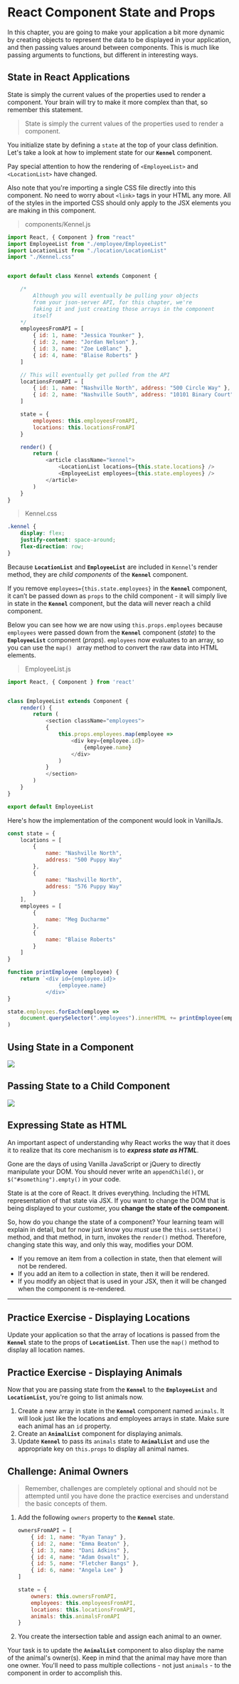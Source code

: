 # React Component State and Props

In this chapter, you are going to make your application a bit more dynamic by creating objects to represent the data to be displayed in your application, and then passing values around between components. This is much like passing arguments to functions, but different in interesting ways.

## State in React Applications

State is simply the current values of the properties used to render a component. Your brain will try to make it more complex than that, so remember this statement.

> State is simply the current values of the properties used to render a component.

You initialize state by defining a `state` at the top of your class definition. Let's take a look at how to implement state for our **`Kennel`** component.

Pay special attention to how the rendering of `<EmployeeList>` and `<LocationList>` have changed.

Also note that you're importing a single CSS file directly into this component. No need to worry about `<link>` tags in your HTML any more. All of the styles in the imported CSS should only apply to the JSX elements you are making in this component.

> components/Kennel.js

```js
import React, { Component } from "react"
import EmployeeList from "./employee/EmployeeList"
import LocationList from "./location/LocationList"
import "./Kennel.css"


export default class Kennel extends Component {

    /*
        Although you will eventually be pulling your objects
        from your json-server API, for this chapter, we're
        faking it and just creating those arrays in the component
        itself
    */
    employeesFromAPI = [
        { id: 1, name: "Jessica Younker" },
        { id: 2, name: "Jordan Nelson" },
        { id: 3, name: "Zoe LeBlanc" },
        { id: 4, name: "Blaise Roberts" }
    ]

    // This will eventually get pulled from the API
    locationsFromAPI = [
        { id: 1, name: "Nashville North", address: "500 Circle Way" },
        { id: 2, name: "Nashville South", address: "10101 Binary Court" }
    ]

    state = {
        employees: this.employeesFromAPI,
        locations: this.locationsFromAPI
    }

    render() {
        return (
            <article className="kennel">
                <LocationList locations={this.state.locations} />
                <EmployeeList employees={this.state.employees} />
            </article>
        )
    }
}
```

> Kennel.css

```css
.kennel {
    display: flex;
    justify-content: space-around;
    flex-direction: row;
}
```

Because **`LocationList`** and **`EmployeeList`** are included in `Kennel`'s render method, they are _child components_ of the **`Kennel`** component.

If you remove `employees={this.state.employees}` in the **`Kennel`** component, it can’t be passed down as `props` to the child component - it will simply live in state in the **`Kennel`** component, but the data will never reach a child component.

Below you can see how we are now using `this.props.employees` because `employees` were passed down from the  **`Kennel`** component (_state_) to the  **`EmployeeList`** component (_props_). `employees` now evaluates to an array, so you can use the `map() ` array method to convert the raw data into HTML elements.


> EmployeeList.js

```js
import React, { Component } from 'react'


class EmployeeList extends Component {
    render() {
        return (
            <section className="employees">
            {
                this.props.employees.map(employee =>
                    <div key={employee.id}>
                        {employee.name}
                    </div>
                )
            }
            </section>
        )
    }
}

export default EmployeeList
```

Here's how the implementation of the component would look in VanillaJs.

```js
const state = {
    locations = [
        {
            name: "Nashville North",
            address: "500 Puppy Way"
        },
        {
            name: "Nashville North",
            address: "576 Puppy Way"
        }
    ],
    employees = [
        {
            name: "Meg Ducharme"
        },
        {
            name: "Blaise Roberts"
        }
    ]
}

function printEmployee (employee) {
    return `<div id={employee.id}>
                {employee.name}
            </div>`
}

state.employees.forEach(employee =>
    document.querySelector(".employees").innerHTML += printEmployee(employee)
)
```

## Using State in a Component

![](./images/state.png)

## Passing State to a Child Component

![](./images/statetoprops.png)

## Expressing State as HTML

An important aspect of understanding why React works the way that it does it to realize that its core mechanism is to **_express state as HTML_**.

Gone are the days of using Vanilla JavaScript or jQuery to directly manipulate your DOM. You should never write an `appendChild()`, or `$("#something").empty()` in your code.

State is at the core of React. It drives everything. Including the HTML representation of that state via JSX. If you want to change the DOM that is being displayed to your customer, you **change the state of the component**.

So, how do you change the state of a component? Your learning team will explain in detail, but for now just know you _must_ use the `this.setState()` method, and that method, in turn, invokes the `render()` method. Therefore, changing state this way, and only this way, modifies your DOM.

* If you remove an item from a collection in state, then that element will not be rendered.
* If you add an item to a collection in state, then it will be rendered.
* If you modify an object that is used in your JSX, then it will be changed when the component is re-rendered.

---

## Practice Exercise - Displaying Locations

Update your application so that the array of locations is passed from the **`Kennel`** state to the props of **`LocationList`**. Then use the `map()` method to display all location names.

## Practice Exercise - Displaying Animals

Now that you are passing state from the **`Kennel`** to the **`EmployeeList`** and **`LocationList`**, you're going to list animals now.

1. Create a new array in state in the **`Kennel`** component named `animals`. It will look just like the locations and employees arrays in state. Make sure each animal has an `id` property.
2. Create an **`AnimalList`** component for displaying animals.
3. Update **`Kennel`** to pass its `animals` state to **`AnimalList`** and use the appropriate key on `this.props` to display all animal names.

## Challenge: Animal Owners

> Remember, challenges are completely optional and should not be attempted until you have done the practice exercises and understand the basic concepts of them.

1. Add the following `owners` property to the **`Kennel`** state.
    ```js
    ownersFromAPI = [
        { id: 1, name: "Ryan Tanay" },
        { id: 2, name: "Emma Beaton" },
        { id: 3, name: "Dani Adkins" },
        { id: 4, name: "Adam Oswalt" },
        { id: 5, name: "Fletcher Bangs" },
        { id: 6, name: "Angela Lee" }
    ]

    state = {
        owners: this.ownersFromAPI,
        employees: this.employeesFromAPI,
        locations: this.locationsFromAPI,
        animals: this.animalsFromAPI
    }
    ```
1. You create the intersection table and assign each animal to an owner.

Your task is to update the **`AnimalList`** component to also display the name of the animal's owner(s). Keep in mind that the animal may have more than one owner. You'll need to pass multiple collections - not just `animals` - to the component in order to accomplish this.
